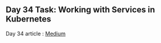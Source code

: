 ## Day 34 Task: Working with Services in Kubernetes

Day 34 article : [Medium](https://medium.com/@rejani2906/day-34-working-with-services-in-kubernetes-ec5c4445b9f3)